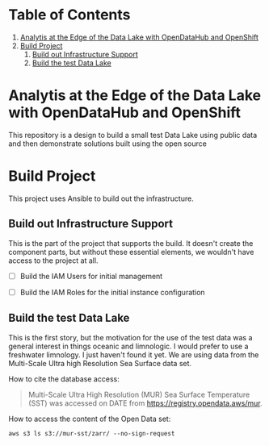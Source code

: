 
# Table of Contents

1.  [Analytis at the Edge of the Data Lake with OpenDataHub and OpenShift](#orgce092e0)
2.  [Build Project](#orge4b662c)
    1.  [Build out Infrastructure Support](#org9a5810e)
    2.  [Build the test Data Lake](#orgb21fa5f)


<a id="orgce092e0"></a>

# Analytis at the Edge of the Data Lake with OpenDataHub and OpenShift

This repository is a design to build a small test Data Lake
using public data and then demonstrate solutions built using the
open source


<a id="orge4b662c"></a>

# Build Project

This project uses Ansible to build out the infrastructure.


<a id="org9a5810e"></a>

## Build out Infrastructure Support

This is the part of the project that supports the build. It doesn't
create the component parts, but without these essential elements,
we wouldn't have access to the project at all.

-   [ ] Build the IAM Users for initial management
-   [ ] Build the IAM Roles for the initial instance configuration


<a id="orgb21fa5f"></a>

## Build the test Data Lake

This is the first story, but the motivation for the use of the test
data was a general interest in things oceanic and limnologic. I
would prefer to use a freshwater limnology. I just haven't found it
yet. We are using data from the Multi-Scale Ultra high Resolution
Sea Surface data set.

How to cite the database access:

> Multi-Scale Ultra High Resolution (MUR) Sea Surface Temperature (SST) was accessed on DATE from <https://registry.opendata.aws/mur>.

How to access the content of the Open Data set:

    aws s3 ls s3://mur-sst/zarr/ --no-sign-request

